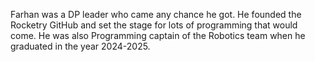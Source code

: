 Farhan was a DP leader who came any chance he got. He founded the Rocketry GitHub and set the stage for lots of programming that would come. He was also Programming captain of the Robotics team when he graduated in the year 2024-2025.